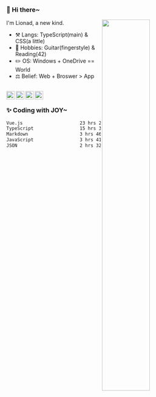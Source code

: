 ### 👋 Hi there~

[<img align="right" width="50%" src="https://github-readme-stats.vercel.app/api?username=Lionad-Morotar&show_icons=true">](https://metrics.lecoq.io/Lionad-Morotar?template=classic)

I'm Lionad, a new kind.

- ⚒️ Langs: TypeScript(main) & CSS(a little)
- 🎨 Hobbies: Guitar(fingerstyle) & Reading(42)
- ✏️ OS: Windows + OneDrive == World
- ⚖️ Belief: Web + Broswer > App

<br />

<a href="https://www.lionad.art">
  <img align="left" alt="lionad-art" width="22px" src="https://cdn.jsdelivr.net/npm/simple-icons@3.1.0/icons/wordpress.svg" />
</a>
<a href="#1806234223">
  <img align="left" alt="1806234223" width="22px" src="https://cdn.jsdelivr.net/npm/simple-icons@3.1.0/icons/tencentqq.svg" />
</a>
<a href="https://www.zhihu.com/people/Lionad">
  <img align="left" alt="132yse" width="22px" src="https://cdn.jsdelivr.net/npm/simple-icons@3.1.0/icons/zhihu.svg" />
</a>
<a href="https://github.com/Lionad-Morotar">
  <img align="left" alt="yisar" width="22px" src="https://cdn.jsdelivr.net/npm/simple-icons@3.1.0/icons/github.svg" />
</a>

<br />

### ✨ Coding with JOY~

<!--START_SECTION:waka-->

```txt
Vue.js                     23 hrs 28 mins  ██████████▒░░░░░░░░░░░░░░   41.31 %
TypeScript                 15 hrs 30 mins  ██████▓░░░░░░░░░░░░░░░░░░   27.30 %
Markdown                   3 hrs 46 mins   █▓░░░░░░░░░░░░░░░░░░░░░░░   06.65 %
JavaScript                 3 hrs 41 mins   █▓░░░░░░░░░░░░░░░░░░░░░░░   06.50 %
JSON                       2 hrs 32 mins   █░░░░░░░░░░░░░░░░░░░░░░░░   04.46 %
```

<!--END_SECTION:waka-->
